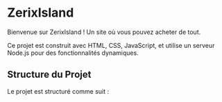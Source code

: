# ZerixIsland

Bienvenue sur ZerixIsland ! Un site où vous pouvez acheter de tout.

Ce projet est construit avec HTML, CSS, JavaScript, et utilise un serveur Node.js pour des fonctionnalités dynamiques.

## Structure du Projet

Le projet est structuré comme suit :

